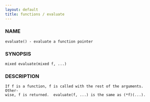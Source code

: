 ```yaml
---
layout: default
title: functions / evaluate
---
```


### NAME

    evaluate() - evaluate a function pointer

### SYNOPSIS

    mixed evaluate(mixed f, ...)

### DESCRIPTION

    If f is a function, f is called with the rest of the arguments.  Other‐
    wise, f is returned.  evaluate(f, ...) is the same as (*f)(...).

